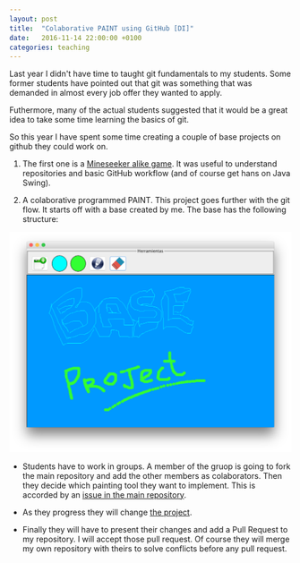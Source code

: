 ```yaml
---
layout: post
title:  "Colaborative PAINT using GitHub [DI]"
date:   2016-11-14 22:00:00 +0100
categories: teaching
---
```

Last year I didn't have time to taught git fundamentals to my students. Some former students have pointed out that git was something that was demanded in almost every job offer they wanted to apply. 

Futhermore, many of the actual students suggested that it would be a great idea to take some time learning the basics of git. 

So this year I have spent some time creating a couple of base projects on github they could work on. 
1. The first one is a [Mineseeker alike game](). It was useful to understand repositories and basic GitHub workflow (and of course get hans on Java Swing).

2. A colaborative programmed PAINT. This project goes further with the git flow. It starts off with a base created by me. The base has the following structure:

![Base Project](/images/base_project.png)

* Students have to work in groups. A member of the gruop is going to fork the main repository and add the other members as colaborators. Then they decide which painting tool they want to implement. This is accorded by an [issue in the main repository](https://github.com/jesusredondo/practicaPAINT/issues).

* As they progress they will change [the project]().

* Finally they will have to present their changes and add a Pull Request to my repository. I will accept those pull request. Of course they will merge my own repository with theirs to solve conflicts before any pull request.




